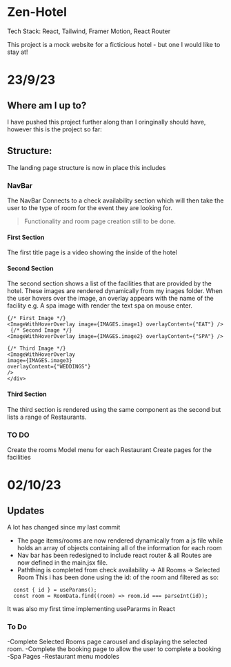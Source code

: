 # Zen-Hotel

Tech Stack:
React,
Tailwind,
Framer Motion,
React Router

This project is a mock website for a ficticious hotel - but one I would like to stay at!


# 23/9/23
## Where am I up to? 

I have pushed this project further along than I oringinally should have, however this is the project so far:

## Structure:
The landing page structure is now in place this includes
### NavBar
The NavBar Connects to a check availability section which will then take the user to the type of room for the event they are looking for.
> Functionality and room page creation still to be done.

#### First Section
The first title page is a video showing the inside of the hotel

#### Second Section
The second section shows a list of the facilities that are provided by the hotel. These images are rendered dynamically from my inages folder. When the user hovers over the image, 
an overlay appears with the name of the facility e.g. A spa image with render the text spa on mouse enter.

```<div className="flex h-screen items-center">
{/* First Image */}
<ImageWithHoverOverlay image={IMAGES.image1} overlayContent={"EAT"} />
 {/* Second Image */}
<ImageWithHoverOverlay image={IMAGES.image2} overlayContent={"SPA"} />

{/* Third Image */}
<ImageWithHoverOverlay
image={IMAGES.image3}
overlayContent={"WEDDINGS"}
/>
</div>
```
#### Third Section

The third section is rendered using the same component as the second but lists a range of Restaurants.



### TO DO

Create the rooms
Model menu for each Restaurant
Create pages for the facilities


# 02/10/23
## Updates

A lot has changed since my last commit 

- The page items/rooms are now rendered dynamically from a js file while holds an array of objects containing all of the information for each room
- Nav bar has been redesigned to include react router & all Routes are now defined in the main.jsx file.
- Paththing is completed from check availability -> All Rooms -> Selected Room This i has been done using the id: of the room and filtered as so:
```
  const { id } = useParams();
  const room = RoomData.find((room) => room.id === parseInt(id));
```
It was also my first time implementing usePararms in React

### To Do
-Complete Selected Rooms page carousel and displaying the selected room.
-Complete the booking page to allow the user to complete a booking
-Spa Pages
-Restaurant menu modoles 


